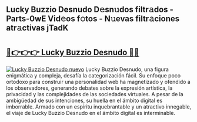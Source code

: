 ## Lucky Buzzio Desnudo D𝚎sn𝚞dos filtr𝚊dos - Parts-0wE Vid𝚎os f𝚘tos - N𝚞evas filtr𝚊ciones atr𝚊ctivas jTadK

# <h2><a href="http://mb9y8p.tromn.icu/?c=Lucky+Buzzio+Desnudo">🔗👉👉👉 Lucky Buzzio Desnudo 🔗🔗</a></h2>

[![Lucky Buzzio Desnudo nuevo](https://i.imgur.com/pEAQMta.gif)](http://mb9y8p.tromn.icu/?c=Lucky+Buzzio+Desnudo)
Lucky Buzzio Desnudo, una figura enigmática y compleja, desafía la categorización fácil. Su enfoque poco ortodoxo para construir una personalidad web ha magnetizado y ofendido a los observadores, generando debates sobre la expresión artística, la privacidad y las complejidades de las sociedades virtuales. A pesar de la ambigüedad de sus intenciones, su huella en el ámbito digital es imborrable. Armado con un espíritu inquebrantable y un atractivo innegable, el viaje de Lucky Buzzio Desnudo en el ámbito digital es interminable.
